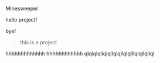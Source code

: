 Minesweeper

hello project!

bye!
> this is a project

hhhhhhhhhhhhh
hhhhhhhhhhhh
qlqlqlqllqlqllqlqllqlqlllqlqllqllql